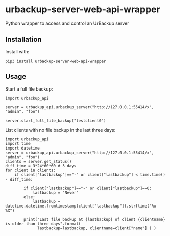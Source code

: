 # urbackup-server-web-api-wrapper
Python wrapper to access and control an UrBackup server

## Installation

Install with:

	pip3 install urbackup-server-web-api-wrapper

## Usage

Start a full file backup:

```
import urbackup_api

server = urbackup_api.urbackup_server("http://127.0.0.1:55414/x", "admin", "foo")

server.start_full_file_backup("testclient0")
```

List clients with no file backup in the last three days:

```
import urbackup_api
import time
import datetime
server = urbackup_api.urbackup_server("http://127.0.0.1:55414/x", "admin", "foo")
clients = server.get_status()
diff_time = 3*24*60*60 # 3 days
for client in clients:
    if client["lastbackup"]=="-" or client["lastbackup"] < time.time() - diff_time:

        if client["lastbackup"]=="-" or client["lastbackup"]==0:
            lastbackup = "Never"
        else:
            lastbackup = datetime.datetime.fromtimestamp(client["lastbackup"]).strftime("%x %X")

        print("Last file backup at {lastbackup} of client {clientname} is older than three days".format(
              lastbackup=lastbackup, clientname=client["name"] ) )
```

